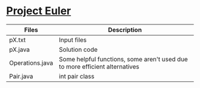 # [Project Euler](https://projecteuler.net)

| Files        | Description           | 
| ------------- |-------------| 
| pX.txt      | Input files | 
| pX.java      | Solution code |
| Operations.java | Some helpful functions, some aren't used due to more efficient alternatives | 
| Pair.java | int pair class |
